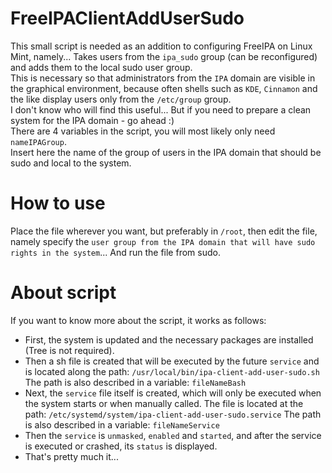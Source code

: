 # FreeIPAClientAddUserSudo
This small script is needed as an addition to configuring FreeIPA on Linux Mint, namely... Takes users from the `ipa_sudo` group (can be reconfigured) and adds them to the local sudo user group. </br>
This is necessary so that administrators from the `IPA` domain are visible in the graphical environment, because often shells such as `KDE`, `Cinnamon` and the like display users only from the `/etc/group` group. </br>
I don't know who will find this useful... But if you need to prepare a clean system for the IPA domain - go ahead :) </br>
There are 4 variables in the script, you will most likely only need `nameIPAGroup`. </br>
Insert here the name of the group of users in the IPA domain that should be sudo and local to the system. </br>

# How to use
Place the file wherever you want, but preferably in `/root`, then edit the file, namely specify the `user group from the IPA domain that will have sudo rights in the system`... And run the file from sudo. </br>

# About script
If you want to know more about the script, it works as follows: </br>
- First, the system is updated and the necessary packages are installed (Tree is not required).
- Then a sh file is created that will be executed by the future `service` and is located along the path: `/usr/local/bin/ipa-client-add-user-sudo.sh` The path is also described in a variable: `fileNameBash`
- Next, the `service` file itself is created, which will only be executed when the system starts or when manually called. The file is located at the path: `/etc/systemd/system/ipa-client-add-user-sudo.service` The path is also described in a variable: `fileNameService`
- Then the `service` is `unmasked`, `enabled` and `started`, and after the service is executed or crashed, its `status` is displayed.
- That's pretty much it...

